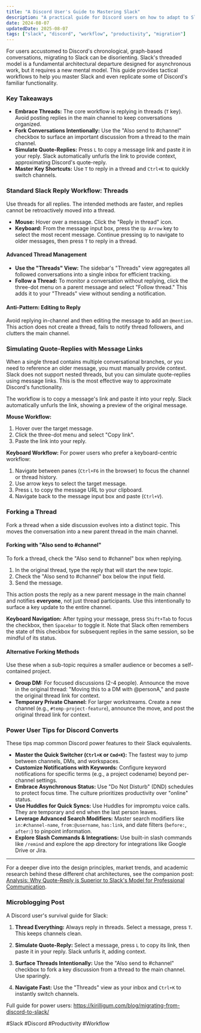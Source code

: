 ```yaml
---
title: "A Discord User's Guide to Mastering Slack"
description: "A practical guide for Discord users on how to adapt to Slack's threaded workflow, manage conversations, and approximate familiar features."
date: 2024-08-07
updatedDate: 2025-08-07
tags: ["slack", "discord", "workflow", "productivity", "migration"]
---
```


For users accustomed to Discord's chronological, graph-based conversations, migrating to Slack can be disorienting. Slack's threaded model is a fundamental architectural departure designed for asynchronous work, but it requires a new mental model. This guide provides tactical workflows to help you master Slack and even replicate some of Discord's familiar functionality.

### Key Takeaways

*   **Embrace Threads:** The core workflow is replying in threads (`T` key). Avoid posting replies in the main channel to keep conversations organized.
*   **Fork Conversations Intentionally:** Use the "Also send to #channel" checkbox to surface an important discussion from a thread to the main channel.
*   **Simulate Quote-Replies:** Press `L` to copy a message link and paste it in your reply. Slack automatically unfurls the link to provide context, approximating Discord's quote-reply.
*   **Master Key Shortcuts:** Use `T` to reply in a thread and `Ctrl+K` to quickly switch channels.

### Standard Slack Reply Workflow: Threads

Use threads for all replies. The intended methods are faster, and replies cannot be retroactively moved into a thread.

*   **Mouse:** Hover over a message. Click the "Reply in thread" icon.
*   **Keyboard:** From the message input box, press the `Up Arrow` key to select the most recent message. Continue pressing `Up` to navigate to older messages, then press `T` to reply in a thread.

#### Advanced Thread Management

*   **Use the "Threads" View:** The sidebar's "Threads" view aggregates all followed conversations into a single inbox for efficient tracking.
*   **Follow a Thread:** To monitor a conversation without replying, click the three-dot menu on a parent message and select "Follow thread." This adds it to your "Threads" view without sending a notification.

#### Anti-Pattern: Editing to Reply
Avoid replying in-channel and then editing the message to add an `@mention`. This action does not create a thread, fails to notify thread followers, and clutters the main channel.

### Simulating Quote-Replies with Message Links

When a single thread contains multiple conversational branches, or you need to reference an older message, you must manually provide context. Slack does not support nested threads, but you can simulate quote-replies using message links. This is the most effective way to approximate Discord's functionality.

The workflow is to copy a message's link and paste it into your reply. Slack automatically unfurls the link, showing a preview of the original message.

**Mouse Workflow:**
1.  Hover over the target message.
2.  Click the three-dot menu and select "Copy link".
3.  Paste the link into your reply.

**Keyboard Workflow:**
For power users who prefer a keyboard-centric workflow:
1.  Navigate between panes (`Ctrl+F6` in the browser) to focus the channel or thread history.
2.  Use arrow keys to select the target message.
3.  Press `L` to copy the message URL to your clipboard.
4.  Navigate back to the message input box and paste (`Ctrl+V`).

### Forking a Thread

Fork a thread when a side discussion evolves into a distinct topic. This moves the conversation into a new parent thread in the main channel.

#### Forking with "Also send to #channel"

To fork a thread, check the "Also send to #channel" box when replying.

1.  In the original thread, type the reply that will start the new topic.
2.  Check the "Also send to #channel" box below the input field.
3.  Send the message.

This action posts the reply as a new parent message in the main channel and notifies **everyone**, not just thread participants. Use this intentionally to surface a key update to the entire channel.

**Keyboard Navigation:** After typing your message, press `Shift+Tab` to focus the checkbox, then `Spacebar` to toggle it. Note that Slack often remembers the state of this checkbox for subsequent replies in the same session, so be mindful of its status.

#### Alternative Forking Methods

Use these when a sub-topic requires a smaller audience or becomes a self-contained project.

*   **Group DM:** For focused discussions (2-4 people). Announce the move in the original thread: "Moving this to a DM with @personA," and paste the original thread link for context.
*   **Temporary Private Channel:** For larger workstreams. Create a new channel (e.g., `#temp-project-feature`), announce the move, and post the original thread link for context.


### Power User Tips for Discord Converts

These tips map common Discord power features to their Slack equivalents.

*   **Master the Quick Switcher (`Ctrl+K` or `Cmd+K`):** The fastest way to jump between channels, DMs, and workspaces.
*   **Customize Notifications with Keywords:** Configure keyword notifications for specific terms (e.g., a project codename) beyond per-channel settings.
*   **Embrace Asynchronous Status:** Use "Do Not Disturb" (DND) schedules to protect focus time. The culture prioritizes productivity over "online" status.
*   **Use Huddles for Quick Syncs:** Use Huddles for impromptu voice calls. They are temporary and end when the last person leaves.
*   **Leverage Advanced Search Modifiers:** Master search modifiers like `in:#channel-name`, `from:@username`, `has:link`, and date filters (`before:`, `after:`) to pinpoint information.
*   **Explore Slash Commands & Integrations:** Use built-in slash commands like `/remind` and explore the app directory for integrations like Google Drive or Jira.

---

For a deeper dive into the design principles, market trends, and academic research behind these different chat architectures, see the companion post: [Analysis: Why Quote-Reply is Superior to Slack's Model for Professional Communication](/blog/quote-reply-superior-to-slack).

### Microblogging Post

A Discord user's survival guide for Slack:

1.  **Thread Everything:** Always reply in threads. Select a message, press `T`. This keeps channels clean.

2.  **Simulate Quote-Reply:** Select a message, press `L` to copy its link, then paste it in your reply. Slack unfurls it, adding context.

3.  **Surface Threads Intentionally:** Use the "Also send to #channel" checkbox to fork a key discussion from a thread to the main channel. Use sparingly.

4.  **Navigate Fast:** Use the "Threads" view as your inbox and `Ctrl+K` to instantly switch channels.

Full guide for power users: https://kirilligum.com/blog/migrating-from-discord-to-slack/

#Slack #Discord #Productivity #Workflow
